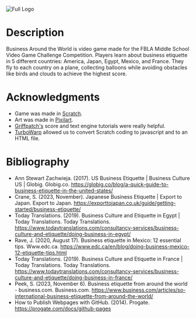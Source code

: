 ![Full Logo](https://github.com/user-attachments/assets/1c4f7a49-783f-4a7b-9787-f9d6e6d8b800)

# Description
Business Around the World is video game made for the FBLA Middle School Video Game Challenge Competition. Players learn about business etiquette in 5 different countries: America, Japan, Egypt, Mexico, and France. They fly to each country on a plane, collecting balloons while avoiding obstacles like birds and clouds to achieve the highest score.

# Acknowledgments
- Game was made in [Scratch](https://scratch.mit.edu/).
- Art was made in [Pixilart](https://www.pixilart.com/).
- [Griffpatch's](https://www.youtube.com/@griffpatch) score and text engine tutorials were really helpful.
- [TurboWarp](https://turbowarp.org/) allowed us to convert Scratch coding to javascript and to an HTML file.

# Bibliography
- Ann Stewart Zachwieja. (2017). US Business Etiquette | Business Culture US | Globig. Globig.co. https://globig.co/blog/a-quick-guide-to-business-etiquette-in-the-united-states/
- Crane, S. (2023, November). Japanese Business Etiquette | Export to Japan. Export to Japan. https://exporttojapan.co.uk/guide/getting-started/business-etiquette/
- Today Translations. (2019). Business Culture and Etiquette in Egypt | Today Translations. Today Translations. https://www.todaytranslations.com/consultancy-services/business-culture-and-etiquette/doing-business-in-egypt/
- Rave, J. (2020, August 17). Business etiquette in Mexico: 12 essential tips. Www.edc.ca. https://www.edc.ca/en/blog/doing-business-mexico-12-etiquette-tips.html
- Today Translations. (2019). Business Culture and Etiquette in France | Today Translations. Today Translations. https://www.todaytranslations.com/consultancy-services/business-culture-and-etiquette/doing-business-in-france/
- Peek, S. (2023, November 6). Business etiquette from around the world - business.com. Business.com. https://www.business.com/articles/so-international-business-etiquette-from-around-the-world/
- How to Publish Webpages with GitHub. (2014). Progate. https://progate.com/docs/github-pages


‌
